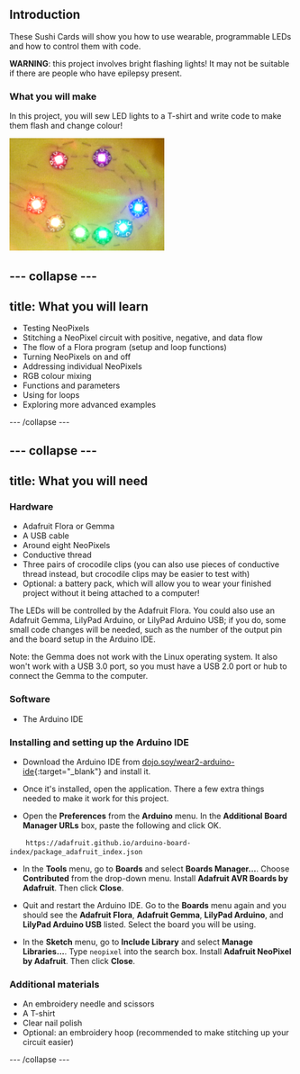 ## Introduction

These Sushi Cards will show you how to use wearable, programmable LEDs and how to control them with code.

**WARNING**: this project involves bright flashing lights! It may not be suitable if there are people who have epilepsy present.

### What you will make

In this project, you will sew LED lights to a T-shirt and write code to make them flash and change colour!

![A colourful smiley face made from LEDs sewn on a tshirt](images/rainbowSmile.png)

--- collapse ---
---
title: What you will learn
---

+ Testing NeoPixels
+ Stitching a NeoPixel circuit with positive, negative, and data flow
+ The flow of a Flora program (setup and loop functions)
+ Turning NeoPixels on and off
+ Addressing individual NeoPixels
+ RGB colour mixing
+ Functions and parameters
+ Using for loops
+ Exploring more advanced examples

--- /collapse ---

--- collapse ---
---
title: What you will need
---

### Hardware

+ Adafruit Flora or Gemma
+ A USB cable
+ Around eight NeoPixels
+ Conductive thread
+ Three pairs of crocodile clips \(you can also use pieces of conductive thread instead, but crocodile clips may be easier to test with\)
+ Optional: a battery pack, which will allow you to wear your finished project without it being attached to a computer!

The LEDs will be controlled by the Adafruit Flora. You could also use an Adafruit Gemma, LilyPad Arduino, or LilyPad Arduino USB; if you do, some small code changes will be needed, such as the number of the output pin and the board setup in the Arduino IDE.

Note: the Gemma does not work with the Linux operating system. It also won't work with a USB 3.0 port, so you must have a USB 2.0 port or hub to connect the Gemma to the computer.

### Software

+ The Arduino IDE

### Installing and setting up the Arduino IDE

+ Download the Arduino IDE from [dojo.soy/wear2-arduino-ide](http://dojo.soy/wear2-arduino-ide){:target="_blank"} and install it.

+ Once it's installed, open the application. There a few extra things needed to make it work for this project.

+ Open the **Preferences** from the **Arduino** menu. In the **Additional Board Manager URLs** box, paste the following and click OK.

```
    https://adafruit.github.io/arduino-board-index/package_adafruit_index.json
```

+ In the **Tools** menu, go to **Boards** and select **Boards Manager...**. Choose **Contributed** from the drop-down menu. Install **Adafruit AVR Boards by Adafruit**. Then click **Close**.

+ Quit and restart the Arduino IDE. Go to the **Boards** menu again and you should see the **Adafruit Flora**, **Adafruit Gemma**, **LilyPad Arduino**, and **LilyPad Arduino USB** listed. Select the board you will be using.

+ In the **Sketch** menu, go to **Include Library** and select **Manage Libraries...**. Type `neopixel` into the search box. Install **Adafruit NeoPixel by Adafruit**. Then click **Close**.

### Additional materials

+ An embroidery needle and scissors
+ A T-shirt
+ Clear nail polish
+ Optional: an embroidery hoop (recommended to make stitching up your circuit easier)

--- /collapse ---
